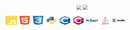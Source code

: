 

<div align="center">
  <a href="https://github.com/IgorLuigi"></a>
  <img height="180em" src="https://github-readme-stats.vercel.app/api?username=IgorLuigi&show_icons=true&theme=dark&include_all_commits=true&count_private=true"/>
  <img height="180em" src="https://github-readme-stats.vercel.app/api/top-langs/?username=IgorLuigi&layout=compact&langs_count=7&theme=dark"/>
</div>

<div style="display: inline_block"><br>
  <img align="center" height="30" width="40" src="https://raw.githubusercontent.com/devicons/devicon/master/icons/javascript/javascript-plain.svg">
  <img align="center" height="30" width="40" src="https://raw.githubusercontent.com/devicons/devicon/master/icons/html5/html5-original.svg">
  <img align="center" height="30" width="40" src="https://raw.githubusercontent.com/devicons/devicon/master/icons/css3/css3-original.svg">
  <img align="center"height="30" width="40" src="https://raw.githubusercontent.com/devicons/devicon/master/icons/python/python-original.svg">
  <img align="center"height="30" width="40" src="https://github.com/devicons/devicon/blob/master/icons/c/c-original.svg">
  <img align="center"height="30" width="40" src="https://github.com/devicons/devicon/blob/master/icons/cplusplus/cplusplus-original.svg">
  <img align="center"height="30" width="40" src="https://github.com/devicons/devicon/blob/master/icons/dart/dart-original-wordmark.svg">
  <img align="center"height="30" width="40" src="https://github.com/devicons/devicon/blob/master/icons/java/java-original-wordmark.svg">
  <img align="center"height="30" width="40" src="https://github.com/devicons/devicon/blob/master/icons/kotlin/kotlin-original-wordmark.svg">



  
</div>
  
  ##
 
<!-- <div> 
  <a href="link do linkedin" target="_blank"><img src="https://img.shields.io/badge/-LinkedIn-%230077B5?style=for-the-badge&logo=linkedin&logoColor=white" target="_blank"></a> 
</div> -->
